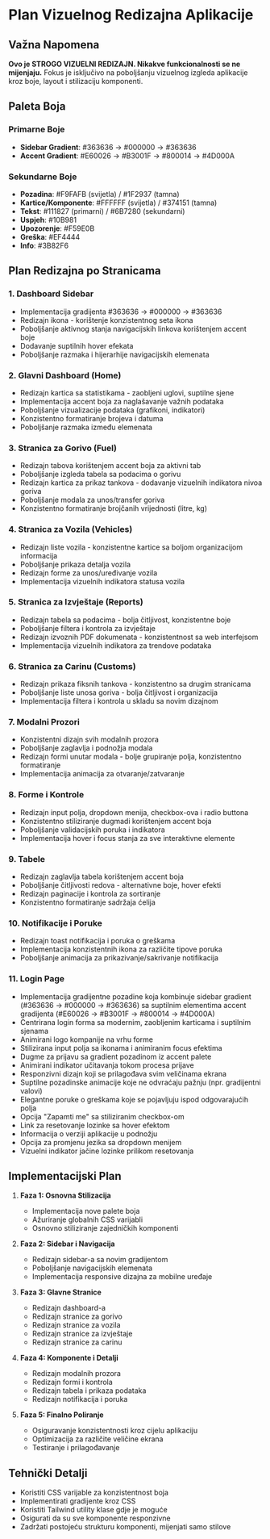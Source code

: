 # Plan Vizuelnog Redizajna Aplikacije

## Važna Napomena
**Ovo je STROGO VIZUELNI REDIZAJN. Nikakve funkcionalnosti se ne mijenjaju.** Fokus je isključivo na poboljšanju vizuelnog izgleda aplikacije kroz boje, layout i stilizaciju komponenti.

## Paleta Boja

### Primarne Boje
- **Sidebar Gradient**: #363636 → #000000 → #363636
- **Accent Gradient**: #E60026 → #B3001F → #800014 → #4D000A

### Sekundarne Boje
- **Pozadina**: #F9FAFB (svijetla) / #1F2937 (tamna)
- **Kartice/Komponente**: #FFFFFF (svijetla) / #374151 (tamna)
- **Tekst**: #111827 (primarni) / #6B7280 (sekundarni)
- **Uspjeh**: #10B981
- **Upozorenje**: #F59E0B
- **Greška**: #EF4444
- **Info**: #3B82F6

## Plan Redizajna po Stranicama

### 1. Dashboard Sidebar
- Implementacija gradijenta #363636 → #000000 → #363636
- Redizajn ikona - korištenje konzistentnog seta ikona
- Poboljšanje aktivnog stanja navigacijskih linkova korištenjem accent boje
- Dodavanje suptilnih hover efekata
- Poboljšanje razmaka i hijerarhije navigacijskih elemenata

### 2. Glavni Dashboard (Home)
- Redizajn kartica sa statistikama - zaobljeni uglovi, suptilne sjene
- Implementacija accent boja za naglašavanje važnih podataka
- Poboljšanje vizualizacije podataka (grafikoni, indikatori)
- Konzistentno formatiranje brojeva i datuma
- Poboljšanje razmaka između elemenata

### 3. Stranica za Gorivo (Fuel)
- Redizajn tabova korištenjem accent boja za aktivni tab
- Poboljšanje izgleda tabela sa podacima o gorivu
- Redizajn kartica za prikaz tankova - dodavanje vizuelnih indikatora nivoa goriva
- Poboljšanje modala za unos/transfer goriva
- Konzistentno formatiranje brojčanih vrijednosti (litre, kg)

### 4. Stranica za Vozila (Vehicles)
- Redizajn liste vozila - konzistentne kartice sa boljom organizacijom informacija
- Poboljšanje prikaza detalja vozila
- Redizajn forme za unos/uređivanje vozila
- Implementacija vizuelnih indikatora statusa vozila

### 5. Stranica za Izvještaje (Reports)
- Redizajn tabela sa podacima - bolja čitljivost, konzistentne boje
- Poboljšanje filtera i kontrola za izvještaje
- Redizajn izvoznih PDF dokumenata - konzistentnost sa web interfejsom
- Implementacija vizuelnih indikatora za trendove podataka

### 6. Stranica za Carinu (Customs)
- Redizajn prikaza fiksnih tankova - konzistentno sa drugim stranicama
- Poboljšanje liste unosa goriva - bolja čitljivost i organizacija
- Implementacija filtera i kontrola u skladu sa novim dizajnom

### 7. Modalni Prozori
- Konzistentni dizajn svih modalnih prozora
- Poboljšanje zaglavlja i podnožja modala
- Redizajn formi unutar modala - bolje grupiranje polja, konzistentno formatiranje
- Implementacija animacija za otvaranje/zatvaranje

### 8. Forme i Kontrole
- Redizajn input polja, dropdown menija, checkbox-ova i radio buttona
- Konzistentno stiliziranje dugmadi korištenjem accent boja
- Poboljšanje validacijskih poruka i indikatora
- Implementacija hover i focus stanja za sve interaktivne elemente

### 9. Tabele
- Redizajn zaglavlja tabela korištenjem accent boja
- Poboljšanje čitljivosti redova - alternativne boje, hover efekti
- Redizajn paginacije i kontrola za sortiranje
- Konzistentno formatiranje sadržaja ćelija

### 10. Notifikacije i Poruke
- Redizajn toast notifikacija i poruka o greškama
- Implementacija konzistentnih ikona za različite tipove poruka
- Poboljšanje animacija za prikazivanje/sakrivanje notifikacija

### 11. Login Page
- Implementacija gradijentne pozadine koja kombinuje sidebar gradient (#363636 → #000000 → #363636) sa suptilnim elementima accent gradijenta (#E60026 → #B3001F → #800014 → #4D000A)
- Centrirana login forma sa modernim, zaobljenim karticama i suptilnim sjenama
- Animirani logo kompanije na vrhu forme
- Stilizirana input polja sa ikonama i animiranim focus efektima
- Dugme za prijavu sa gradient pozadinom iz accent palete
- Animirani indikator učitavanja tokom procesa prijave
- Responzivni dizajn koji se prilagođava svim veličinama ekrana
- Suptilne pozadinske animacije koje ne odvraćaju pažnju (npr. gradijentni valovi)
- Elegantne poruke o greškama koje se pojavljuju ispod odgovarajućih polja
- Opcija "Zapamti me" sa stiliziranim checkbox-om
- Link za resetovanje lozinke sa hover efektom
- Informacija o verziji aplikacije u podnožju
- Opcija za promjenu jezika sa dropdown menijem
- Vizuelni indikator jačine lozinke prilikom resetovanja

## Implementacijski Plan

1. **Faza 1: Osnovna Stilizacija**
   - Implementacija nove palete boja
   - Ažuriranje globalnih CSS varijabli
   - Osnovno stiliziranje zajedničkih komponenti

2. **Faza 2: Sidebar i Navigacija**
   - Redizajn sidebar-a sa novim gradijentom
   - Poboljšanje navigacijskih elemenata
   - Implementacija responsive dizajna za mobilne uređaje

3. **Faza 3: Glavne Stranice**
   - Redizajn dashboard-a
   - Redizajn stranice za gorivo
   - Redizajn stranice za vozila
   - Redizajn stranice za izvještaje
   - Redizajn stranice za carinu

4. **Faza 4: Komponente i Detalji**
   - Redizajn modalnih prozora
   - Redizajn formi i kontrola
   - Redizajn tabela i prikaza podataka
   - Redizajn notifikacija i poruka

5. **Faza 5: Finalno Poliranje**
   - Osiguravanje konzistentnosti kroz cijelu aplikaciju
   - Optimizacija za različite veličine ekrana
   - Testiranje i prilagođavanje

## Tehnički Detalji

- Koristiti CSS varijable za konzistentnost boja
- Implementirati gradijente kroz CSS
- Koristiti Tailwind utility klase gdje je moguće
- Osigurati da su sve komponente responzivne
- Zadržati postojeću strukturu komponenti, mijenjati samo stilove
